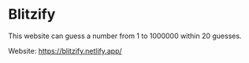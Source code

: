 # Blitzify
This website can guess a number from 1 to 1000000 within 20 guesses.

Website: https://blitzify.netlify.app/
